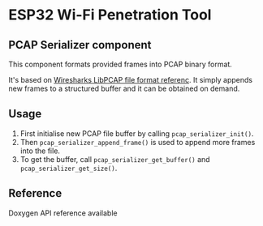 # ESP32 Wi-Fi Penetration Tool
## PCAP Serializer component

This component formats provided frames into PCAP binary format.

It's based on [Wiresharks LibPCAP file format referenc](https://gitlab.com/wireshark/wireshark/-/wikis/Development/LibpcapFileFormat).
It simply appends new frames to a structured buffer and it can be obtained on demand.

## Usage
1. First initialise new PCAP file buffer by calling `pcap_serializer_init()`.
1. Then `pcap_serializer_append_frame()` is used to append more frames into the file.
1. To get the buffer, call `pcap_serializer_get_buffer()` and `pcap_serializer_get_size()`.

## Reference
Doxygen API reference available
